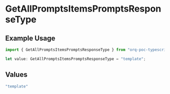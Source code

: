 # GetAllPromptsItemsPromptsResponseType

## Example Usage

```typescript
import { GetAllPromptsItemsPromptsResponseType } from "orq-poc-typescript-multi-env-version/models/operations";

let value: GetAllPromptsItemsPromptsResponseType = "template";
```

## Values

```typescript
"template"
```